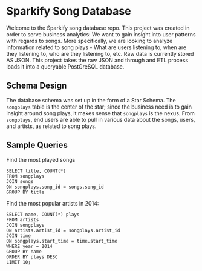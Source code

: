 # Sparkify Song Database
Welcome to the Sparkify song database repo. This project was created in order to serve business analytics: We want to gain insight into user patterns with regards to songs. More specifically, we are looking to analyze information related to song plays - What are users listening to, when are they listening to, who are they listening to, etc. Raw data is currently stored AS JSON. This project takes the raw JSON and through and ETL process loads it into a queryable PostGreSQL database.

## Schema Design
The database schema was set up in the form of a Star Schema. The `songplays` table is the center of the star; since the business need is to gain insight around song plays, it makes sense that `songplays` is the nexus. From `songplays`, end users are able to pull in various data about the songs, users, and artists, as related to song plays.

## Sample Queries
Find the most played songs
```
SELECT title, COUNT(*)
FROM songplays
JOIN songs
ON songplays.song_id = songs.song_id
GROUP BY title
```

Find the most popular artists in 2014:
```
SELECT name, COUNT(*) plays
FROM artists
JOIN songplays
ON artists.artist_id = songplays.artist_id
JOIN time
ON songplays.start_time = time.start_time
WHERE year = 2014
GROUP BY name
ORDER BY plays DESC
LIMIT 10;
```
